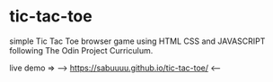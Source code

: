 # tic-tac-toe

simple Tic Tac Toe browser game using HTML CSS and JAVASCRIPT following The Odin Project Curriculum.

live demo => --> https://sabuuuu.github.io/tic-tac-toe/ <--
